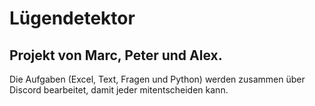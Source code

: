 # Lügendetektor
## Projekt von Marc, Peter und Alex.
Die Aufgaben (Excel, Text, Fragen und Python) werden zusammen über Discord bearbeitet, damit jeder mitentscheiden kann.


